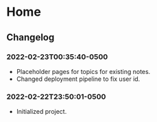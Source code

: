 # Home

## Changelog

### 2022-02-23T00:35:40-0500
- Placeholder pages for topics for existing notes.
- Changed deployment pipeline to fix user id.

### 2022-02-22T23:50:01-0500
- Initialized project.
